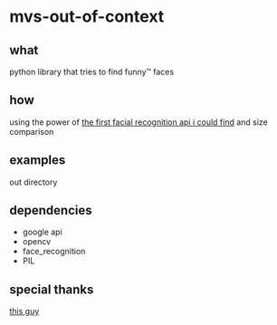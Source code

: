 # mvs-out-of-context

## what

python library that tries to find funny:tm: faces

## how

using the power of [the first facial recognition api i could find](https://github.com/ageitgey/face_recognition/) and size comparison

## examples

out directory

## dependencies

- google api
- opencv
- face_recognition
- PIL

## special thanks

[this guy](https://github.com/seansamarov)
